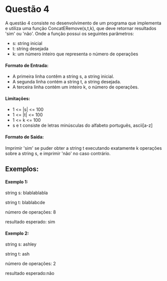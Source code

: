# Questão 4

A questão 4 consiste no desenvolvimento de um programa que implementa e utiliza uma função ConcatERemove(s,t,k), que deve retornar resultados 'sim' ou 'não'. Onde a função possui os seguintes parâmetros:
- s: string inicial
- t: string desejada
- k: um número inteiro que representa o número de operações

#### Formato de Entrada: 
- A primeira linha contêm a string s, a string inicial.
- A segunda linha contém a string t, a string desejada.
- A terceira linha contém um inteiro k, o número de operações.

#### Limitações:
- 1 <= |s| <= 100
- 1 <= |t| <= 100
- 1 <= k <= 100
- s e t consiste de letras minúsculas do alfabeto português, ascii[a-z]

#### Formato de Saída:
Imprimir 'sim' se puder obter a string t executando exatamente k operações sobre a string s, e imprimir 'não' no caso contrário.

## Exemplos:

#### Exemplo 1:
string s: blablablabla

string t: blablabcde

número de operações: 8


resultado esperado: sim


#### Exemplo 2:
string s: ashley

string t: ash

número de operações: 2

resultado esperado:não
